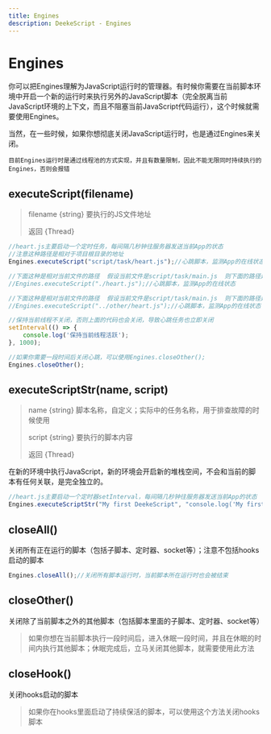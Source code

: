 ```yaml
---
title: Engines
description: DeekeScript - Engines
---
```


# Engines

你可以把Engines理解为JavaScript运行时的管理器。有时候你需要在当前脚本环境中开启一个新的运行时来执行另外的JavaScript脚本（完全脱离当前JavaScript环境的上下文，而且不阻塞当前JavaScript代码运行），这个时候就需要使用Engines。

当然，在一些时候，如果你想彻底关闭JavaScript运行时，也是通过Engines来关闭。

`目前Engines运行时是通过线程池的方式实现，并且有数量限制，因此不能无限同时持续执行的Engines，否则会报错`

## executeScript(filename)

> filename {string}   要执行的JS文件地址
> 
> 返回 {Thread}

```javascript
//heart.js主要启动一个定时任务，每间隔几秒钟往服务器发送当前App的状态
//注意这种路径是相对于项目根目录的地址
Engines.executeScript("script/task/heart.js");//心跳脚本，监测App的在线状态

//下面这种是相对当前文件的路径  假设当前文件是script/task/main.js  则下面的路径是script/task/heart.js
//Engines.executeScript("./heart.js");//心跳脚本，监测App的在线状态

//下面这种是相对当前文件的路径  假设当前文件是script/task/main.js  则下面的路径是script/other/heart.js
//Engines.executeScript("../other/heart.js");//心跳脚本，监测App的在线状态

//保持当前线程不关闭，否则上面的代码也会关闭，导致心跳任务也立即关闭
setInterval(() => {
    console.log('保持当前线程活跃');
}, 1000);

//如果你需要一段时间后关闭心跳，可以使用Engines.closeOther();
Engines.closeOther();
```


## executeScriptStr(name, script)

> name {string}   脚本名称，自定义；实际中的任务名称，用于排查故障的时候使用
>
> script {string} 要执行的脚本内容
> 
> 返回 {Thread}

在新的环境中执行JavaScript，新的环境会开启新的堆栈空间，不会和当前的脚本有任何关联，是完全独立的。

```javascript
//heart.js主要启动一个定时器setInterval，每间隔几秒钟往服务器发送当前App的状态
Engines.executeScriptStr("My first DeekeScript", "console.log('My first DeekeScript');");
```

## closeAll()

关闭所有正在运行的脚本（包括子脚本、定时器、socket等）；注意不包括hooks启动的脚本

```javascript
Engines.closeAll();//关闭所有脚本运行时，当前脚本所在运行时也会被结束
```

## closeOther()

关闭除了当前脚本之外的其他脚本（包括脚本里面的子脚本、定时器、socket等）

> 如果你想在当前脚本执行一段时间后，进入休眠一段时间，并且在休眠的时间内执行其他脚本；休眠完成后，立马关闭其他脚本，就需要使用此方法


## closeHook()

关闭hooks启动的脚本

> 如果你在hooks里面启动了持续保活的脚本，可以使用这个方法关闭hooks脚本
